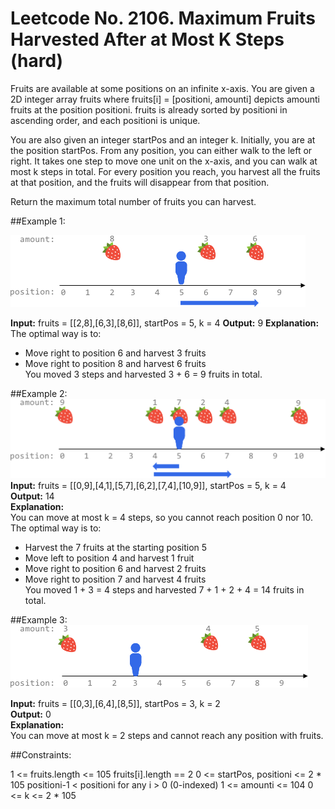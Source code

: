 # Leetcode No. 2106. Maximum Fruits Harvested After at Most K Steps (hard)

Fruits are available at some positions on an infinite x-axis. You are given a 2D integer array fruits where fruits[i] = [positioni, amounti] depicts amounti fruits at the position positioni. fruits is already sorted by positioni in ascending order, and each positioni is unique.

You are also given an integer startPos and an integer k. Initially, you are at the position startPos. From any position, you can either walk to the left or right. It takes one step to move one unit on the x-axis, and you can walk at most k steps in total. For every position you reach, you harvest all the fruits at that position, and the fruits will disappear from that position.

Return the maximum total number of fruits you can harvest.


##Example 1:

![Example 1 illustration](https://github.com/aeu/legible-algorithms/blob/master/leetcode/maximum-fruits-harvested-after-at-most-k-steps/example_1.png)


**Input:** fruits = [[2,8],[6,3],[8,6]], startPos = 5, k = 4
**Output:** 9
**Explanation:** 
The optimal way is to:  
- Move right to position 6 and harvest 3 fruits  
- Move right to position 8 and harvest 6 fruits  
You moved 3 steps and harvested 3 + 6 = 9 fruits in total.  


##Example 2:
![Example 2 illustration](https://github.com/aeu/legible-algorithms/blob/master/leetcode/maximum-fruits-harvested-after-at-most-k-steps/example_2.png)
**Input:** fruits = [[0,9],[4,1],[5,7],[6,2],[7,4],[10,9]], startPos = 5, k = 4  
**Output:** 14  
**Explanation:**  
You can move at most k = 4 steps, so you cannot reach position 0 nor 10.  
The optimal way is to:  
- Harvest the 7 fruits at the starting position 5  
- Move left to position 4 and harvest 1 fruit  
- Move right to position 6 and harvest 2 fruits  
- Move right to position 7 and harvest 4 fruits  
You moved 1 + 3 = 4 steps and harvested 7 + 1 + 2 + 4 = 14 fruits in total.  

##Example 3:
![Example 3 illustration](https://github.com/aeu/legible-algorithms/blob/master/leetcode/maximum-fruits-harvested-after-at-most-k-steps/example_3.png)

**Input:** fruits = [[0,3],[6,4],[8,5]], startPos = 3, k = 2  
**Output:** 0  
**Explanation:**  
You can move at most k = 2 steps and cannot reach any position with fruits.



##Constraints:

1 <= fruits.length <= 105
fruits[i].length == 2
0 <= startPos, positioni <= 2 * 105
positioni-1 < positioni for any i > 0 (0-indexed)
1 <= amounti <= 104
0 <= k <= 2 * 105



